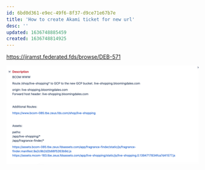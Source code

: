```yaml
---
id: 6bd0d361-e9ec-49f6-8f37-d9ce71e67b7e
title: 'How to create Akami ticket for new url'
desc: ''
updated: 1636748885459
created: 1636748814925
---
```


https://jiramst.federated.fds/browse/DEB-571

![](/assets/images/2021-11-12-14-27-51.png)
